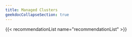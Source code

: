 ```yaml
---
title: Managed Clusters
geekdocCollapseSection: true
---
```


{{< recommendationList name="recommendationList" >}}
